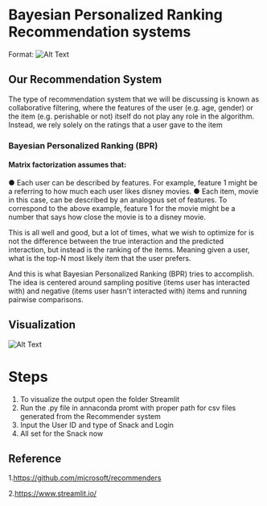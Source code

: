 # **Bayesian Personalized Ranking Recommendation systems**



Format: ![Alt Text](https://github.com/singhsonali978/Bayesian_personalized_ranking_recommendation_systems/blob/master/image.JPG)


## Our Recommendation System
The type of recommendation system that we will be discussing is known as collaborative filtering, where the features of the user (e.g. age, gender) or the item (e.g. perishable or not) itself do not play any role in the algorithm. Instead, we rely solely on the ratings that a user gave to the item

 ### Bayesian Personalized Ranking (BPR) 

#### Matrix factorization assumes that:

●	Each user can be described by features. For example, feature 1 might be a referring to how much each user likes disney movies.
●	Each item, movie in this case, can be described by an analogous set of features. To correspond to the above example, feature 1 for the movie might be a number that says how close the movie is to a disney movie.

This is all well and good, but a lot of times, what we wish to optimize for is not the difference between the true interaction and the predicted interaction, but instead is the ranking of the items. Meaning given a user, what is the top-N most likely item that the user prefers. 

And this is what Bayesian Personalized Ranking (BPR) tries to accomplish. The idea is centered around sampling positive (items user has interacted with) and negative (items user hasn't interacted with) items and running pairwise comparisons.

## Visualization

![Alt Text](https://github.com/singhsonali978/Bayesian_personalized_ranking_recommendation_systems/blob/master/Streamlit_visulaization%20App/prototype.png)
# **Steps**
1. To visualize the output open the folder Streamlit
2. Run the .py file in annaconda promt with proper path for csv files generated from the Recommender system
3. Input the User ID and type of Snack and Login
4. All set for the Snack now 

## **Reference**

1.https://github.com/microsoft/recommenders

2.https://www.streamlit.io/
